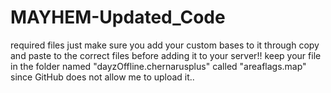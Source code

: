 # MAYHEM-Updated_Code
required files just make sure you add your custom bases to it through copy and paste to the correct files before adding it to your server!!
keep your file in the folder named  "dayzOffline.chernarusplus" called "areaflags.map" since GitHub does not allow me to upload it..

